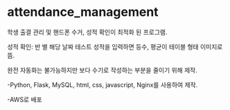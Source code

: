 # attendance_management

학생 출결 관리 및 핸드폰 수거, 성적 확인이 최적화 된 프로그램.

성적 확인: 반 별 해당 날짜 테스트 성적을 입력하면 등수, 평균이 테이블 형태 이미지로 뜸.

완전 자동화는 불가능하지만 보다 수기로 작성하는 부분을 줄이기 위해 제작.

-Python, Flask, MySQL, html, css, javascript, Nginx를 사용하여 제작.

-AWS로 배포
